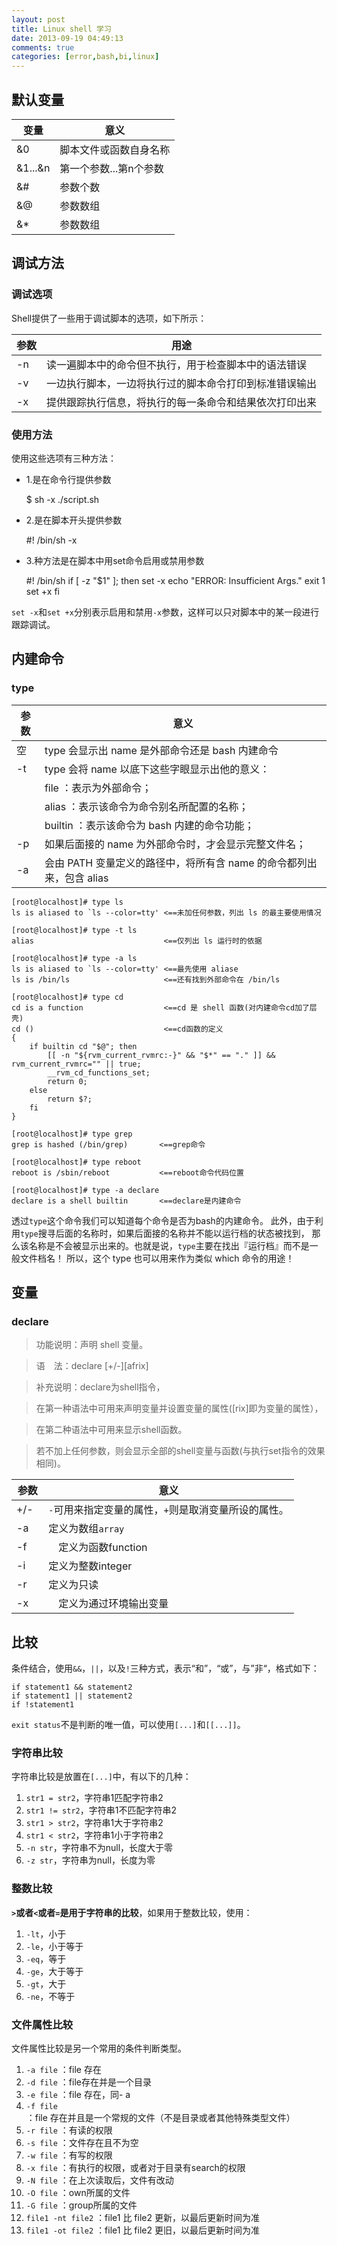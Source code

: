 ```yaml
---
layout: post
title: Linux shell 学习
date: 2013-09-19 04:49:13
comments: true
categories: [error,bash,bi,linux]
---
```

## 默认变量

| 变量 | 意义 |
|------|------|
| &#38;0 | 脚本文件或函数自身名称 |
| &#38;1...&#38;n | 第一个参数...第n个参数 |
| &#38;# | 参数个数 |
| &#38;@ | 参数数组 |
| &#38;* | 参数数组 |


## 调试方法

### 调试选项

Shell提供了一些用于调试脚本的选项，如下所示：

| 参数 | 用途 |
|------|-----|
| -n | 读一遍脚本中的命令但不执行，用于检查脚本中的语法错误
| -v | 一边执行脚本，一边将执行过的脚本命令打印到标准错误输出
| -x | 提供跟踪执行信息，将执行的每一条命令和结果依次打印出来

### 使用方法

使用这些选项有三种方法：

+ 1.是在命令行提供参数

    $ sh -x ./script.sh

+ 2.是在脚本开头提供参数

    #! /bin/sh -x

+ 3.种方法是在脚本中用set命令启用或禁用参数

    #! /bin/sh
    if [ -z "$1" ]; then
      set -x
      echo "ERROR: Insufficient Args."
      exit 1
      set +x
    fi

`set -x`和`set +x`分别表示启用和禁用`-x`参数，这样可以只对脚本中的某一段进行跟踪调试。

## 内建命令

### type

| 参数| 意义 |
|-----|------|
| 空 |type 会显示出 name 是外部命令还是 bash 内建命令 |
| -t | type 会将 name 以底下这些字眼显示出他的意义：|
|    |  file    ：表示为外部命令；|
|    | alias   ：表示该命令为命令别名所配置的名称；|
|     | builtin ：表示该命令为 bash 内建的命令功能；|
|-p | 如果后面接的 name 为外部命令时，才会显示完整文件名；|
| -a  | 会由 PATH 变量定义的路径中，将所有含 name 的命令都列出来，包含 alias|

    [root@localhost]# type ls
    ls is aliased to `ls --color=tty' <==未加任何参数，列出 ls 的最主要使用情况
    
    [root@localhost]# type -t ls
    alias                             <==仅列出 ls 运行时的依据
    
    [root@localhost]# type -a ls
    ls is aliased to `ls --color=tty' <==最先使用 aliase
    ls is /bin/ls                     <==还有找到外部命令在 /bin/ls
    
    [root@localhost]# type cd
    cd is a function                  <==cd 是 shell 函数(对内建命令cd加了层壳)
    cd ()                             <==cd函数的定义
    { 
        if builtin cd "$@"; then
            [[ -n "${rvm_current_rvmrc:-}" && "$*" == "." ]] && rvm_current_rvmrc="" || true;
            __rvm_cd_functions_set;
            return 0;
        else
            return $?;
        fi
    }
    
    [root@localhost]# type grep
    grep is hashed (/bin/grep)       <==grep命令
    
    [root@localhost]# type reboot
    reboot is /sbin/reboot           <==reboot命令代码位置
    
    [root@localhost]# type -a declare
    declare is a shell builtin       <==declare是内建命令
透过`type`这个命令我们可以知道每个命令是否为bash的内建命令。 此外，由于利用`type`搜寻后面的名称时，如果后面接的名称并不能以运行档的状态被找到， 那么该名称是不会被显示出来的。也就是说，`type`主要在找出『运行档』而不是一般文件档名！ 所以，这个 type 也可以用来作为类似 which 命令的用途！


## 变量

### declare

> 功能说明：声明 shell 变量。

> 语　法：declare [+/-][afrix]
 
> 补充说明：declare为shell指令，

> 在第一种语法中可用来声明变量并设置变量的属性([rix]即为变量的属性），

> 在第二种语法中可用来显示shell函数。

> 若不加上任何参数，则会显示全部的shell变量与函数(与执行set指令的效果相同)。
 

| 参数 | 意义 |
|------|------|
| +/- | `-`可用来指定变量的属性，`+`则是取消变量所设的属性。|
| -a　| 定义为数组`array` | 
| -f  |　定义为函数function |
| -i　| 定义为整数integer |
| -r | 定义为只读 |
| -x |　定义为通过环境输出变量|

## 比较

条件结合，使用`&&`，`||`，以及`!`三种方式，表示“和”，“或”，与”非“，格式如下：

    if statement1 && statement2
    if statement1 || statement2
    if !statement1 

`exit status`不是判断的唯一值，可以使用`[...]`和`[[...]]`。

### 字符串比较

字符串比较是放置在`[...]`中，有以下的几种：

1. `str1 = str2`，字符串1匹配字符串2
2. `str1 != str2`，字符串1不匹配字符串2
3. `str1 > str2`，字符串1大于字符串2
4. `str1 < str2`，字符串1小于字符串2
5. `-n str`，字符串不为null，长度大于零
6. `-z str`，字符串为null，长度为零

### 整数比较

**`>`或者`<`或者`=`是用于字符串的比较**，如果用于整数比较，使用：

1. `-lt`，小于
2. `-le`，小于等于
3. `-eq`，等于
4. `-ge`，大于等于
5. `-gt`，大于
6. `-ne`，不等于

### 文件属性比较

文件属性比较是另一个常用的条件判断类型。

1. `-a file` ：file 存在
2. `-d file` ：file存在并是一个目录
3. `-e file` ：file 存在，同- a
4. `-f file` ：file 存在并且是一个常规的文件（不是目录或者其他特殊类型文件）
5. `-r file` ：有读的权限
6. `-s file` ：文件存在且不为空
7. `-w file` ：有写的权限
8. `-x file` ：有执行的权限，或者对于目录有search的权限
9. `-N file` ：在上次读取后，文件有改动
10. `-O file` ：own所属的文件
11. `-G file` ：group所属的文件
12. `file1 -nt file2` ：file1 比 file2 更新，以最后更新时间为准
13. `file1 -ot file2` ：file1 比 file2 更旧，以最后更新时间为准
